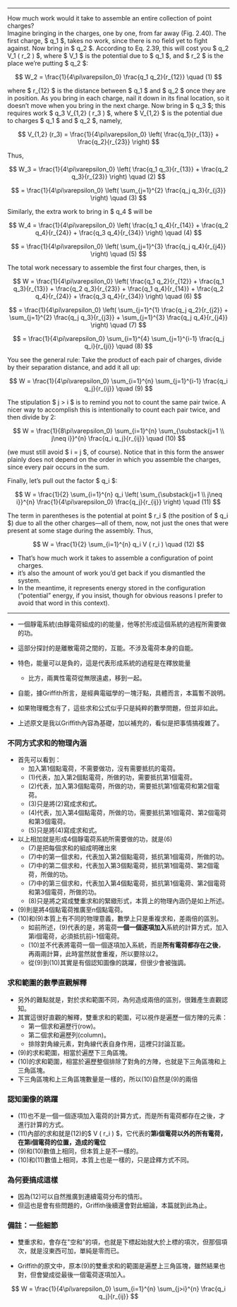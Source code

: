 
---

How much work would it take to assemble an entire collection of point charges?  
Imagine bringing in the charges, one by one, from far away (Fig. 2.40). The first charge, $ q_1 $, takes no work, since there is no field yet to fight against. Now bring in $ q_2 $. According to Eq. 2.39, this will cost you $ q_2 V_1 ( r_2 ) $, where $ V_1 $ is the potential due to $ q_1 $, and $ r_2 $ is the place we’re putting $ q_2 $:  

$$
W_2 = \frac{1}{4\pi\varepsilon_0} \frac{q_1 q_2}{r_{12}}   \quad (1)
$$

where $ r_{12} $ is the distance between $ q_1 $ and $ q_2 $ once they are in position. As you bring in each charge, nail it down in its final location, so it doesn’t move when you bring in the next charge. Now bring in $ q_3 $; this requires work $ q_3 V_{1,2} ( r_3 ) $, where $ V_{1,2} $ is the potential due to charges $ q_1 $ and $ q_2 $, namely,  

$$
V_{1,2} (r_3) = \frac{1}{4\pi\varepsilon_0} \left( \frac{q_1}{r_{13}} + \frac{q_2}{r_{23}} \right)
$$

Thus,

$$
W_3 = \frac{1}{4\pi\varepsilon_0} \left( \frac{q_1 q_3}{r_{13}} + \frac{q_2 q_3}{r_{23}} \right)   \quad (2)
$$

$$
 = \frac{1}{4\pi\varepsilon_0} \left( \sum_{j=1}^{2} \frac{q_j q_3}{r_{j3}} \right)   \quad (3)
$$

Similarly, the extra work to bring in $ q_4 $ will be

$$
W_4 = \frac{1}{4\pi\varepsilon_0} \left( \frac{q_1 q_4}{r_{14}} + \frac{q_2 q_4}{r_{24}} + \frac{q_3 q_4}{r_{34}} \right)   \quad (4)
$$

$$
 = \frac{1}{4\pi\varepsilon_0} \left( \sum_{j=1}^{3} \frac{q_j q_4}{r_{j4}} \right)   \quad (5)
$$

The total work necessary to assemble the first four charges, then, is  

$$
W = \frac{1}{4\pi\varepsilon_0} \left( \frac{q_1 q_2}{r_{12}} + \frac{q_1 q_3}{r_{13}} + \frac{q_2 q_3}{r_{23}} + \frac{q_1 q_4}{r_{14}} + \frac{q_2 q_4}{r_{24}} + \frac{q_3 q_4}{r_{34}} \right)   \quad (6)
$$

$$
 = \frac{1}{4\pi\varepsilon_0} \left( \sum_{j=1}^{1} \frac{q_j q_2}{r_{j2}} + \sum_{j=1}^{2} \frac{q_j q_3}{r_{j3}} + \sum_{j=1}^{3} \frac{q_j q_4}{r_{j4}} \right)   \quad (7)
$$

$$
 = \frac{1}{4\pi\varepsilon_0} \sum_{i=1}^{4} \sum_{j=1}^{i-1} \frac{q_j q_i}{r_{ji}}   \quad (8)
$$

You see the general rule: Take the product of each pair of charges, divide by their separation distance, and add it all up:

$$
W = \frac{1}{4\pi\varepsilon_0} \sum_{i=1}^{n} \sum_{j=1}^{i-1} \frac{q_i q_j}{r_{ij}}   \quad (9)
$$

The stipulation $ j > i $ is to remind you not to count the same pair twice. A nicer way to accomplish this is intentionally to count each pair twice, and then divide by 2:

$$
W = \frac{1}{8\pi\varepsilon_0} \sum_{i=1}^{n} \sum_{\substack{j=1 \\ j\neq i}}^{n} \frac{q_i q_j}{r_{ij}}   \quad (10)
$$

(we must still avoid $ i = j $, of course). Notice that in this form the answer plainly does not depend on the order in which you assemble the charges, since every pair occurs in the sum.  

Finally, let’s pull out the factor $ q_i $:

$$
W = \frac{1}{2} \sum_{i=1}^{n} q_i \left( \sum_{\substack{j=1 \\ j\neq i}}^{n} \frac{1}{4\pi\varepsilon_0} \frac{q_j}{r_{ij}} \right)   \quad (11)
$$

The term in parentheses is the potential at point $ r_i $ (the position of $ q_i $) due to all the other charges—all of them, now, not just the ones that were present at some stage during the assembly. Thus,

$$
W = \frac{1}{2} \sum_{i=1}^{n} q_i V ( r_i )   \quad (12)
$$

- That’s how much work it takes to assemble a configuration of point charges. 
- it’s also the amount of work you’d get back if you dismantled the system. 
- In the meantime, it represents energy stored in the configuration (“potential” energy, if you insist, though for obvious reasons I prefer to avoid that word in this context).  

---


- 一個靜電系統(由靜電荷組成的)的能量，他等於形成這個系統的過程所需要做的功。
- 這部分探討的是離散電荷之間的，互能。不涉及電荷本身的自能。
- 特色，能量可以是負的，這是代表形成系統的過程是在釋放能量
  + 比方，兩異性電荷從無限遠處，移到一起。
- 自能，據Griffith所言，是經典電磁學的一塊汙點，具體而言，本篇暫不說明。

- 如果物理概念有了，這些求和公式似乎只是純粹的數學問題，但並非如此。
- 上述原文是我以Griffith內容為基礎，加以補充的，看似是把事情搞複雜了。

### 不同方式求和的物理內涵

- 首先可以看到：
  - 加入第1個點電荷，不需要做功，沒有需要抵抗的電荷。
  - (1)代表，加入第2個點電荷，所做的功，需要抵抗第1個電荷。
  - (2)代表，加入第3個點電荷，所做的功，需要抵抗第1個電荷和第2個電荷。
  - (3)只是將(2)寫成求和式。
  - (4)代表，加入第4個點電荷，所做的功，需要抵抗第1個電荷、第2個電荷和第3個電荷。
  - (5)只是將(4)寫成求和式。
- 以上相加就是形成4個靜電荷系統所需要做的功，就是(6)
  - (7)是把每個求和的組成明確出來
  - (7)中的第一個求和，代表加入第2個點電荷，抵抗第1個電荷，所做的功。
  - (7)中的第二個求和，代表加入第3個點電荷，抵抗第1個電荷、第2個電荷，所做的功。
  - (7)中的第三個求和，代表加入第4個點電荷，抵抗第1個電荷、第2個電荷和第3個電荷，所做的功。
  - (8)只是將之寫成雙重求和的緊緻形式，本質上的物理內涵仍是如上所述。
- (9)則是將4個點電荷推廣至n個點電荷。
- (10)和(9)本質上有不同的物理意義，數學上只是重複求和，差兩倍的區別。
  - 如前所述，(9)代表的是，將電荷**一個一個逐項加入**系統的計算方式，加入第i個電荷，必須抵抗前i-1個電荷。
  - (10)並不代表將電荷一個一個逐項加入系統，而是**所有電荷都存在之後**，再兩兩計算，此時當然就會重複，所以要除以2。
  - 從(9)到(10)其實是有個認知圖像的跳躍，但很少會被強調。

### 求和範圍的數學直觀解釋

- 另外的難點就是，對於求和範圍不同，為何造成兩倍的區別，很難產生直觀認知。
- 其實這很好直觀的解釋，雙重求和的範圍，可以視作是遍歷一個方陣的元素：
  - 第一個求和遍歷行(row)。
  - 第二個求和遍歷列(column)。
  - 排除對角線元素，對角線代表自身作用，這裡只討論互能。
- (9)的求和範圍，相當於遍歷下三角區塊。
- (10)的求和範圍，相當於遍歷整個排除了對角的方陣，也就是下三角區塊和上三角區塊。
- 下三角區塊和上三角區塊數量是一樣的，所以(10)自然是(9)的兩倍

### 認知圖像的跳躍

- (11)也不是一個一個逐項加入電荷的計算方式，而是所有電荷都存在之後，才進行計算的方式。
- (11)內部的求和就是(12)的$ V ( r_i ) $，它代表的**第i個電荷以外的所有電荷，在第i個電荷的位置，造成的電位**
- (9)和(10)數值上相同，但本質上是不一樣的。
- (10)和(11)數值上相同，本質上也是一樣的，只是詮釋方式不同。

### 為何要搞成這樣

- 因為(12)可以自然推廣到連續電荷分布的情形。
- 但這也是會有些問題的，Griffith後續還會對此細論，本篇就到此為止。

### 備註：一些細節

- 雙重求和，會存在"空和"的項，也就是下標起始就大於上標的項次，但那個項次，就是沒東西可加，單純是零而已。

- Griffith的原文中，原本(9)的雙重求和的範圍是遍歷上三角區塊，雖然結果也對，但會變成從最後一個電荷逐項加入。

$$
W = \frac{1}{4\pi\varepsilon_0} \sum_{i=1}^{n} \sum_{j>i}^{n} \frac{q_i q_j}{r_{ij}}
$$

